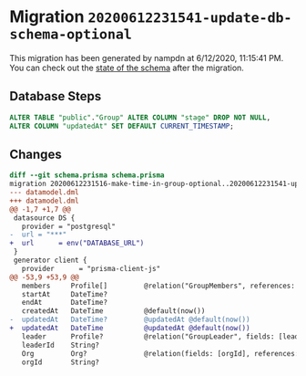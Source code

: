 # Migration `20200612231541-update-db-schema-optional`

This migration has been generated by nampdn at 6/12/2020, 11:15:41 PM.
You can check out the [state of the schema](./schema.prisma) after the migration.

## Database Steps

```sql
ALTER TABLE "public"."Group" ALTER COLUMN "stage" DROP NOT NULL,
ALTER COLUMN "updatedAt" SET DEFAULT CURRENT_TIMESTAMP;
```

## Changes

```diff
diff --git schema.prisma schema.prisma
migration 20200612231516-make-time-in-group-optional..20200612231541-update-db-schema-optional
--- datamodel.dml
+++ datamodel.dml
@@ -1,7 +1,7 @@
 datasource DS {
   provider = "postgresql"
-  url = "***"
+  url      = env("DATABASE_URL")
 }
 generator client {
   provider      = "prisma-client-js"
@@ -53,9 +53,9 @@
   members     Profile[]         @relation("GroupMembers", references: [id])
   startAt     DateTime?
   endAt       DateTime?
   createdAt   DateTime          @default(now())
-  updatedAt   DateTime?         @updatedAt @default(now())
+  updatedAt   DateTime          @updatedAt @default(now())
   leader      Profile?          @relation("GroupLeader", fields: [leaderId], references: [id])
   leaderId    String?
   Org         Org?              @relation(fields: [orgId], references: [id])
   orgId       String?
```


